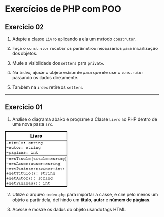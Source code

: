 # Exercícios de PHP com POO

## Exercício 02

1. Adapte a classe `Livro` aplicando a ela um método `construtor`.

2. Faça o `construtor` receber os parâmetros necessários para inicialização dos objetos.

3. Mude a visibilidade dos `setters` para `private`.

4. Na `index`, ajuste o objeto existente para que ele use o `construtor` passando os dados diretamente.

5. Também na `index` retire os `setters`.

---

## Exercício 01

1. Analise o diagrama abaixo e programe a Classe `Livro` no PHP dentro de uma nova pasta `src`.

![Diagrama 1](/diagramas/01.png)

2. Utilize o arquivo `index.php` para importar a classe, e crie pelo menos um objeto a partir dela, definindo um **título**, **autor** e **número de páginas**.

3. Acesse e mostre os dados do objeto usando tags HTML.
